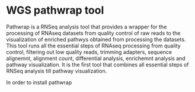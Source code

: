 # WGS pathwrap tool
Pathwrap is a RNSeq analysis tool that provides a wrapper for the processing of RNAseq datasets from quality control of raw reads to the visualization of enriched pathwys obtained from processing the datasets. This tool runs all the essential steps of RNAseq processing from quality control, filtering out low quality reads, trimming adapters, sequence alignemnt, alignment count, differential analysis, enrichemnt analysis and pathway visualization. It is the first tool that combines all essential steps of RNSeq analysis till pathway visualization. 

In order to install pathwrap

